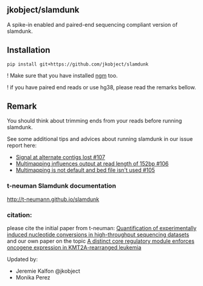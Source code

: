 ## jkobject/slamdunk

A spike-in enabled and paired-end sequencing compliant version of slamdunk.

## Installation

`pip install git+https://github.com/jkobject/slamdunk`

! Make sure that you have installed [ngm](https://github.com/Cibiv/NextGenMap/wiki) too.

! if you have paired end reads or use hg38, please read the remarks bellow.

## Remark

You should think about trimming ends from your reads before running slamdunk.

See some additional tips and advices about running slamdunk in our issue report here:

- [Signal at alternate contigs lost #107](https://github.com/t-neumann/slamdunk/issues/107)
- [Multimapping influences output at read length of 152bp #106](https://github.com/t-neumann/slamdunk/issues/106)
- [Multimapping is not default and bed file isn't used #105](https://github.com/t-neumann/slamdunk/issues/105)


### t-neuman Slamdunk documentation

http://t-neumann.github.io/slamdunk

### citation:

please cite the initial paper from t-neuman: [Quantification of experimentally induced nucleotide conversions in high-throughput sequencing datasets](https://bmcbioinformatics.biomedcentral.com/articles/10.1186/s12859-019-2849-7) and our own paper on the topic [A distinct core regulatory module enforces oncogene expression in KMT2A-rearranged leukemia](https://www.biorxiv.org/content/10.1101/2021.08.03.454902v1.abstract)

Updated by:
- Jeremie Kalfon @jkobject
- Monika Perez
